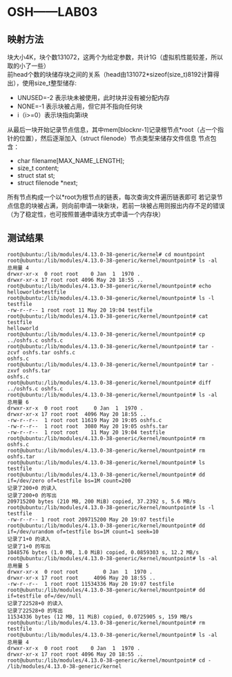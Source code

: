 # OSH——LAB03  
## 映射方法  

块大小4K，块个数131072，这两个为给定参数，共计1G（虚拟机性能较差，所以取的小了一些）  
前head个数的块储存块之间的关系（head由131072\*sizeof(size_t)8192计算得出），使用size_t整型储存:  
* UNUSED=-2 表示块未被使用，此时块并没有被分配内存
* NONE=-1 表示块被占用，但它并不指向任何块
* i（i>=0）表示块指向第i块

从最后一块开始记录节点信息，其中mem[blocknr-1]记录根节点\*root（占一个指针的位置），然后逐渐加入（struct filenode）节点类型来储存文件信息
节点包含：
* char filename[MAX_NAME_LENGTH];
* size_t content;
* struct stat st;
* struct filenode *next;

所有节点构成一个以\*root为根节点的链表，每次查询文件遍历链表即可
若记录节点信息的块被占满，则向前申请一块新块，若前一块被占用则报出内存不足的错误（为了稳定性，也可按照普通申请块方式申请一个内存块）


## 测试结果

```
root@ubuntu:/lib/modules/4.13.0-38-generic/kernel# cd mountpoint
root@ubuntu:/lib/modules/4.13.0-38-generic/kernel/mountpoint# ls -al
总用量 4
drwxr-xr-x  0 root root    0 Jan  1  1970 .
drwxr-xr-x 17 root root 4096 May 20 18:55 ..
root@ubuntu:/lib/modules/4.13.0-38-generic/kernel/mountpoint# echo helloworld>testfile
root@ubuntu:/lib/modules/4.13.0-38-generic/kernel/mountpoint# ls -l testfile
-rw-r--r-- 1 root root 11 May 20 19:04 testfile
root@ubuntu:/lib/modules/4.13.0-38-generic/kernel/mountpoint# cat testfile
helloworld
root@ubuntu:/lib/modules/4.13.0-38-generic/kernel/mountpoint# cp ../oshfs.c oshfs.c
root@ubuntu:/lib/modules/4.13.0-38-generic/kernel/mountpoint# tar -zcvf oshfs.tar oshfs.c
oshfs.c
root@ubuntu:/lib/modules/4.13.0-38-generic/kernel/mountpoint# tar -zxvf oshfs.tar
oshfs.c
root@ubuntu:/lib/modules/4.13.0-38-generic/kernel/mountpoint# diff ../oshfs.c oshfs.c
root@ubuntu:/lib/modules/4.13.0-38-generic/kernel/mountpoint# ls -al
总用量 6
drwxr-xr-x  0 root root     0 Jan  1  1970 .
drwxr-xr-x 17 root root  4096 May 20 18:55 ..
-rw-r--r--  1 root root 11619 May 20 19:05 oshfs.c
-rw-r--r--  1 root root  3080 May 20 19:05 oshfs.tar
-rw-r--r--  1 root root    11 May 20 19:04 testfile
root@ubuntu:/lib/modules/4.13.0-38-generic/kernel/mountpoint# rm oshfs.c
root@ubuntu:/lib/modules/4.13.0-38-generic/kernel/mountpoint# rm oshfs.tar
root@ubuntu:/lib/modules/4.13.0-38-generic/kernel/mountpoint# ls
testfile
root@ubuntu:/lib/modules/4.13.0-38-generic/kernel/mountpoint# dd if=/dev/zero of=testfile bs=1M count=200
记录了200+0 的读入
记录了200+0 的写出
209715200 bytes (210 MB, 200 MiB) copied, 37.2392 s, 5.6 MB/s
root@ubuntu:/lib/modules/4.13.0-38-generic/kernel/mountpoint# ls -l testfile
-rw-r--r-- 1 root root 209715200 May 20 19:07 testfile
root@ubuntu:/lib/modules/4.13.0-38-generic/kernel/mountpoint# dd if=/dev/urandom of=testfile bs=1M count=1 seek=10
记录了1+0 的读入
记录了1+0 的写出
1048576 bytes (1.0 MB, 1.0 MiB) copied, 0.0859303 s, 12.2 MB/s
root@ubuntu:/lib/modules/4.13.0-38-generic/kernel/mountpoint# ls -al
总用量 5
drwxr-xr-x  0 root root        0 Jan  1  1970 .
drwxr-xr-x 17 root root     4096 May 20 18:55 ..
-rw-r--r--  1 root root 11534336 May 20 19:07 testfile
root@ubuntu:/lib/modules/4.13.0-38-generic/kernel/mountpoint# dd if=testfile of=/dev/null
记录了22528+0 的读入
记录了22528+0 的写出
11534336 bytes (12 MB, 11 MiB) copied, 0.0725905 s, 159 MB/s
root@ubuntu:/lib/modules/4.13.0-38-generic/kernel/mountpoint# rm testfile
root@ubuntu:/lib/modules/4.13.0-38-generic/kernel/mountpoint# ls -al
总用量 4
drwxr-xr-x  0 root root    0 Jan  1  1970 .
drwxr-xr-x 17 root root 4096 May 20 18:55 ..
root@ubuntu:/lib/modules/4.13.0-38-generic/kernel/mountpoint# cd -
/lib/modules/4.13.0-38-generic/kernel

```
